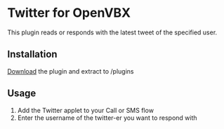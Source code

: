 # Twitter for OpenVBX

This plugin reads or responds with the latest tweet of the specified user.

## Installation

[Download][1] the plugin and extract to /plugins

[1]: https://github.com/chadsmith/OpenVBX-Plugin-Twitter/archives/master

## Usage

1. Add the Twitter applet to your Call or SMS flow
2. Enter the username of the twitter-er you want to respond with
